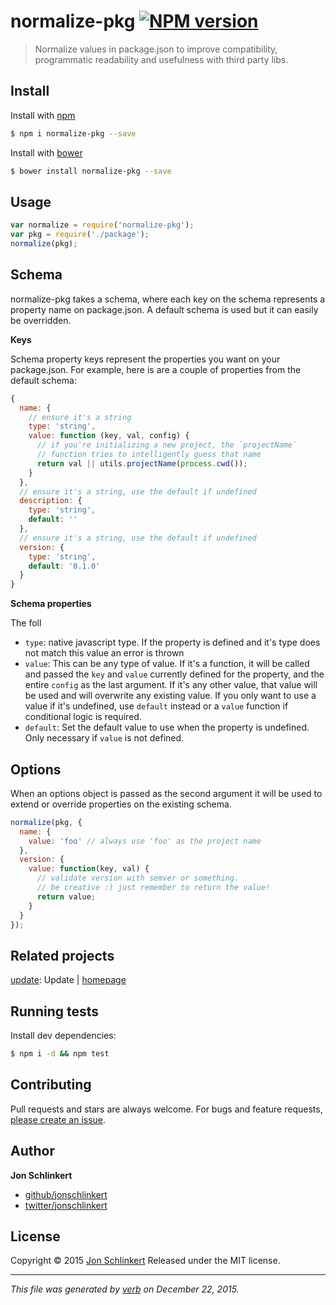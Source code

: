 # normalize-pkg [![NPM version](https://img.shields.io/npm/v/normalize-pkg.svg)](https://www.npmjs.com/package/normalize-pkg)

> Normalize values in package.json to improve compatibility, programmatic readability and usefulness with third party libs.

## Install

Install with [npm](https://www.npmjs.com/)

```sh
$ npm i normalize-pkg --save
```

Install with [bower](http://bower.io/)

```sh
$ bower install normalize-pkg --save
```

## Usage

```js
var normalize = require('normalize-pkg');
var pkg = require('./package');
normalize(pkg);
```

## Schema

normalize-pkg takes a schema, where each key on the schema represents a property name on package.json. A default schema is used but it can easily be overridden.

**Keys**

Schema property keys represent the properties you want on your package.json. For example, here is are a couple of properties from the default schema:

```js
{
  name: {
    // ensure it's a string
    type: 'string',
    value: function (key, val, config) {
      // if you're initializing a new project, the `projectName`
      // function tries to intelligently guess that name
      return val || utils.projectName(process.cwd());
    }
  },
  // ensure it's a string, use the default if undefined
  description: {
    type: 'string',
    default: ''
  },
  // ensure it's a string, use the default if undefined
  version: {
    type: 'string',
    default: '0.1.0'
  }
}
```

**Schema properties**

The foll

* `type`: native javascript type. If the property is defined and it's type does not match this value an error is thrown
* `value`: This can be any type of value. If it's a function, it will be called and passed the `key` and `value` currently defined for the property, and the entire `config` as the last argument. If it's any other value, that value will be used and will overwrite any existing value. If you only want to use a value if it's undefined, use `default` instead or a `value` function if conditional logic is required.
* `default`: Set the default value to use when the property is undefined. Only necessary if `value` is not defined.

## Options

When an options object is passed as the second argument it will be used to extend or override properties on the existing schema.

```js
normalize(pkg, {
  name: {
    value: 'foo' // always use 'foo' as the project name
  },
  version: {
    value: function(key, val) {
      // validate version with semver or something. 
      // be creative :) just remember to return the value!
      return value;
    }
  }
});
```

## Related projects

[update](https://www.npmjs.com/package/update): Update | [homepage](https://github.com/jonschlinkert/update)

## Running tests

Install dev dependencies:

```sh
$ npm i -d && npm test
```

## Contributing

Pull requests and stars are always welcome. For bugs and feature requests, [please create an issue](https://github.com/jonschlinkert/normalize-pkg/issues/new).

## Author

**Jon Schlinkert**

* [github/jonschlinkert](https://github.com/jonschlinkert)
* [twitter/jonschlinkert](http://twitter.com/jonschlinkert)

## License

Copyright © 2015 [Jon Schlinkert](https://github.com/jonschlinkert)
Released under the MIT license.

***

_This file was generated by [verb](https://github.com/verbose/verb) on December 22, 2015._